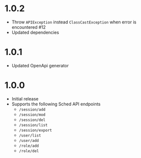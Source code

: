 # 1.0.2
* Throw ``APIException`` instead ``ClassCastException`` when error is encountered #12
* Updated dependencies

# 1.0.1
* Updated OpenApi generator

# 1.0.0 

* Initial release
* Supports the following Sched API endpoints
  * ``/session/add``
  * ``/session/mod``
  * ``/session/del``
  * ``/session/list``
  * ``/session/export``
  * ``/user/list``
  * ``/user/add``
  * ``/role/add``
  * ``/role/del``
